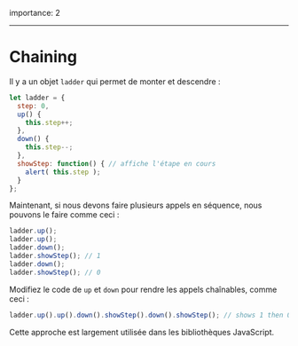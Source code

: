 importance: 2

---

# Chaining

Il y a un objet `ladder` qui permet de monter et descendre :

```js
let ladder = {
  step: 0,
  up() { 
    this.step++;
  },
  down() { 
    this.step--;
  },
  showStep: function() { // affiche l'étape en cours
    alert( this.step );
  }
};
```

Maintenant, si nous devons faire plusieurs appels en séquence, nous pouvons le faire comme ceci :

```js
ladder.up();
ladder.up();
ladder.down();
ladder.showStep(); // 1
ladder.down();
ladder.showStep(); // 0
```

Modifiez le code de `up` et `down` pour rendre les appels chaînables, comme ceci :

```js
ladder.up().up().down().showStep().down().showStep(); // shows 1 then 0
```

Cette approche est largement utilisée dans les bibliothèques JavaScript.
